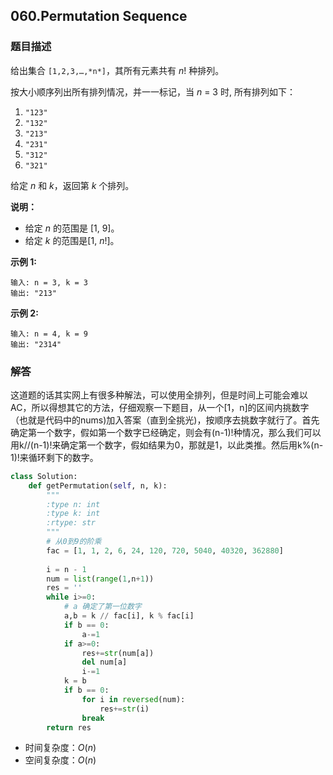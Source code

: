 ## 060.Permutation Sequence

### 题目描述

给出集合 `[1,2,3,…,*n*]`，其所有元素共有 *n*! 种排列。

按大小顺序列出所有排列情况，并一一标记，当 *n* = 3 时, 所有排列如下：

1. `"123"`
2. `"132"`
3. `"213"`
4. `"231"`
5. `"312"`
6. `"321"`

给定 *n* 和 *k*，返回第 *k* 个排列。

**说明：**

- 给定 *n* 的范围是 [1, 9]。
- 给定 *k* 的范围是[1,  *n*!]。

**示例 1:**

```
输入: n = 3, k = 3
输出: "213"
```

**示例 2:**

```
输入: n = 4, k = 9
输出: "2314"
```

### 解答

​	这道题的话其实网上有很多种解法，可以使用全排列，但是时间上可能会难以AC，所以得想其它的方法，仔细观察一下题目，从一个[1，n]的区间内挑数字（也就是代码中的nums)加入答案（直到全挑光)，按顺序去挑数字就行了。首先确定第一个数字，假如第一个数字已经确定，则会有(n-1)!种情况，那么我们可以用k//(n-1)!来确定第一个数字，假如结果为0，那就是1，以此类推。然后用k%(n-1)!来循环剩下的数字。

```python
class Solution:
    def getPermutation(self, n, k):
        """
        :type n: int
        :type k: int
        :rtype: str
        """
        # 从0到9的阶乘
        fac = [1, 1, 2, 6, 24, 120, 720, 5040, 40320, 362880]
        
        i = n - 1
        num = list(range(1,n+1))
        res = ''
        while i>=0:
            # a 确定了第一位数字
            a,b = k // fac[i], k % fac[i]
            if b == 0:
                a-=1
            if a>=0:
                res+=str(num[a])
                del num[a]
                i-=1
            k = b
            if b == 0:
                for i in reversed(num):
                    res+=str(i)
                break
        return res
```



- 时间复杂度：$O(n)$
- 空间复杂度：$O(n)$ 

